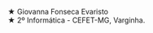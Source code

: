 ★ Giovanna Fonseca Evaristo  
★ 2º Informática - CEFET-MG, Varginha.   
<div>
<a href="https://github.com/GioEvaristo">
</div>
<div<img src="https://media.giphy.com/media/vFKqnCdLPNOKc/giphy.gif" width="40" height="40" /></div> 

